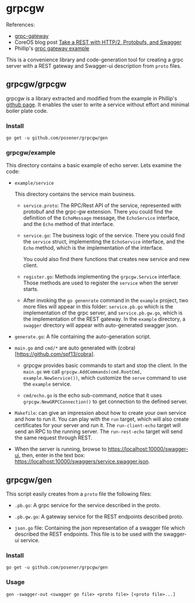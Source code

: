 # grpcgw

References:

* [grpc-gateway](https://github.com/grpc-ecosystem/grpc-gateway)
* CoreOS blog post [Take a REST with HTTP/2, Protobufs, and Swagger](https://coreos.com/blog/gRPC-protobufs-swagger.html)
* Phillip's [grpc gateway example](https://github.com/philips/grpc-gateway-example)

This is a convenience library and code-generation tool for
creating a grpc server with a REST gateway and Swagger-ui
description from `proto` files.

## grpcgw/grpcgw

grpcgw is a library extracted and modified from the example in
Phillip's [github page](https://github.com/philips/grpc-gateway-example).
It enables the user to write a service without effort and minimal
boiler plate code.

### Install

`go get -u github.com/posener/grpcgw/gen`

### grpcgw/example

This directory contains a basic example of echo server.
Lets examine the code:

* `example/service`

  This directory contains the service main business.

  - `service.proto`: The RPC/Rest API of the service, represented
    with protobuf and the grpc-gw extension. There you could find
    the definition of the `EchoMessage` message, the `EchoService`
    interface, and the `Echo` method of that interface.

  - `service.go`: The business logic of the service. There you could
    find the `service` struct, implementing the `EchoService` interface,
    and the `Echo` method, which is the implementation of the interface.

    You could also find there functions that creates new service and
    new client.

  - `register.go`: Methods implementing the `grpcgw.Service` interface.
    Those methods are used to register the `service` when the server
    starts.

  - After invoking the `go genenrate` command in the `example` project,
    two more files will appear in this folder: `service.pb.go` which
    is the implementation of the grpc server, and `service.pb.gw.go`,
    which is the implementation of the REST gateway.
    In the `example` directory, a `swagger` directory will appear
    with auto-generated swagger json.

* `generate.go`: A file containing the auto-generation script.

* `main.go` and `cmd/*` are auto generated with
  (cobra)[https://github.com/spf13/cobra].

  - grpcgw provides basic commands to start and stop the client.
    In the `main.go` we call
    `grpcgw.AddCommands(cmd.RootCmd, example.NewService())`, which
    customize the `serve` command to use the `example` service.

  - `cmd/echo.go` is the echo sub-command, notice that it uses
    `grpcgw.NewGRPCConnection()` to get connection to the defined
    server.

* `Makefile`: can give an impression about how to create your own service
  and how to run it. You can play with the `run` target, which will also
  create certificates for your server and run it. The `run-client-echo`
  target will send an RPC to the running server. The `run-rest-echo`
  target will send the same request through REST.

* When the server is running, browse to
  [https://localhost:10000/swagger-ui](https://localhost:10000/swagger-ui]),
  then, enter in the text box:
  [https://localhost:10000/swaggers/service.swagger.json](https://localhost:10000/swaggers/service.swagger.json).

## grpcgw/gen

This script easily creates from a `proto` file the following
files:

- `.pb.go`: A grpc service for the service described in the proto.

- `.pb.gw.go`: A gateway service for the REST endpoints
  described proto.

- `json.go` file: Containing the json representation of a swagger
  file which described the REST endpoints. This file is to
  be used with the swagger-ui service.

### Install

`go get -u github.com/posener/grpcgw/gen`

### Usage

`gen -swagger-out <swagger go file> <proto file> [<proto file>...]`
